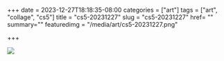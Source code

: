 +++
date = 2023-12-27T18:18:35-08:00
categories = ["art"]
tags = ["art", "collage", "cs5"]
title = "cs5-20231227"
slug = "cs5-20231227"
href= ""
summary=""
featuredimg = "/media/art/cs5-20231227.png"

+++

<img src="/media/art/cs5-20231227.png" />
